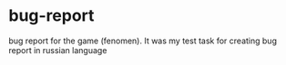 # bug-report
bug report for the game (fenomen). It was my test task for creating bug report in russian language

